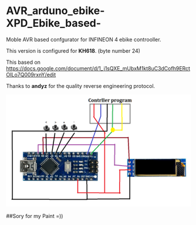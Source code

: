 # AVR_arduno_ebike-XPD_Ebike_based-
Moble AVR based confgurator for INFINEON 4 ebike controoller.

This version is configured for **KH618**. (byte number 24)

This based on https://docs.google.com/document/d/1_j1sQXE_mUbxM1kt8uC3dCofh9ERctOILo7Q009rxnY/edit

Thanks to **andyz** for the quality reverse engineering protocol.

![Image description](Schematic.png)

##Sory for my Paint =))
